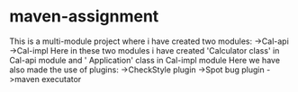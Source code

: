 # maven-assignment
This is a multi-module project where i have created two modules: ->Cal-api ->Cal-impl 
Here in these two modules i have created 'Calculator class' in Cal-api module and '
Application' class in Cal-impl module 
Here we have also made the use of plugins: ->CheckStyle plugin ->Spot bug plugin ->maven executator
